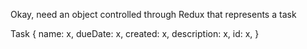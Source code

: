 Okay, need an object controlled through Redux that represents a task

Task {
  name: x,
  dueDate: x,
  created: x,
  description: x,
  id: x,
}